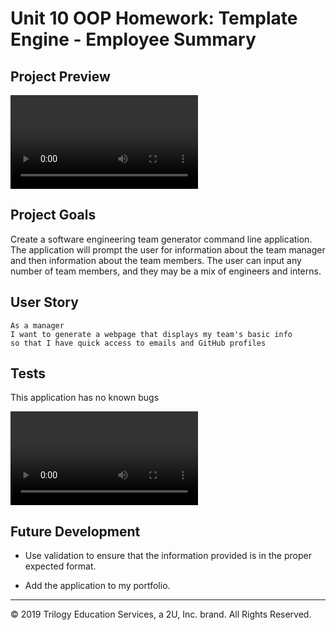 # Unit 10 OOP Homework: Template Engine - Employee Summary

## Project Preview

![](./Assets/Example.mov)

## Project Goals

Create a software engineering team generator command line application. The application will prompt the user for information about the team manager and then information about the team members. The user can input any number of team members, and they may be a mix of engineers and interns.

## User Story

```
As a manager
I want to generate a webpage that displays my team's basic info
so that I have quick access to emails and GitHub profiles
```
## Tests

This application has no known bugs

![](./Assets/Test.mov)

## Future Development

* Use validation to ensure that the information provided is in the proper expected format.

* Add the application to my portfolio.

- - -
© 2019 Trilogy Education Services, a 2U, Inc. brand. All Rights Reserved.
